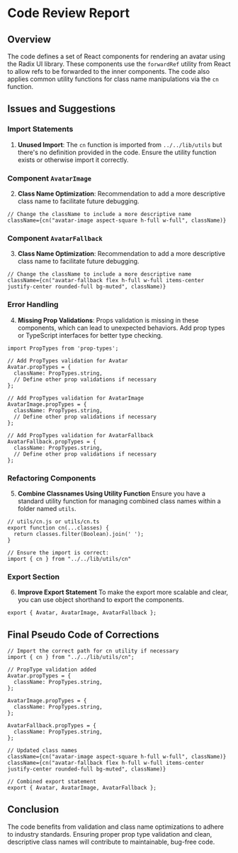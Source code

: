 # Code Review Report

## Overview

The code defines a set of React components for rendering an avatar using the Radix UI library. These components use the `forwardRef` utility from React to allow refs to be forwarded to the inner components. The code also applies common utility functions for class name manipulations via the `cn` function.

## Issues and Suggestions

### Import Statements
1. **Unused Import**: 
   The `cn` function is imported from `../../lib/utils` but there's no definition provided in the code. Ensure the utility function exists or otherwise import it correctly.

### Component `AvatarImage`
2. **Class Name Optimization**:
   Recommendation to add a more descriptive class name to facilitate future debugging.

```pseudo
// Change the className to include a more descriptive name
className={cn("avatar-image aspect-square h-full w-full", className)}
```

### Component `AvatarFallback`
3. **Class Name Optimization**:
   Recommendation to add a more descriptive class name to facilitate future debugging.

```pseudo
// Change the className to include a more descriptive name
className={cn("avatar-fallback flex h-full w-full items-center justify-center rounded-full bg-muted", className)}
```

### Error Handling
4. **Missing Prop Validations**:
   Props validation is missing in these components, which can lead to unexpected behaviors. Add prop types or TypeScript interfaces for better type checking.

```pseudo
import PropTypes from 'prop-types';

// Add PropTypes validation for Avatar
Avatar.propTypes = {
  className: PropTypes.string,
  // Define other prop validations if necessary
};

// Add PropTypes validation for AvatarImage
AvatarImage.propTypes = {
  className: PropTypes.string,
  // Define other prop validations if necessary
};

// Add PropTypes validation for AvatarFallback
AvatarFallback.propTypes = {
  className: PropTypes.string,
  // Define other prop validations if necessary
};
```

### Refactoring Components

5. **Combine Classnames Using Utility Function**
   Ensure you have a standard utility function for managing combined class names within a folder named `utils`.

```pseudo
// utils/cn.js or utils/cn.ts
export function cn(...classes) {
  return classes.filter(Boolean).join(' ');
}

// Ensure the import is correct:
import { cn } from "../../lib/utils/cn"
```

### Export Section

6. **Improve Export Statement**
   To make the export more scalable and clear, you can use object shorthand to export the components.

```pseudo
export { Avatar, AvatarImage, AvatarFallback };
```

## Final Pseudo Code of Corrections

```pseudo
// Import the correct path for cn utility if necessary
import { cn } from "../../lib/utils/cn";

// PropType validation added
Avatar.propTypes = {
  className: PropTypes.string,
};

AvatarImage.propTypes = {
  className: PropTypes.string,
};

AvatarFallback.propTypes = {
  className: PropTypes.string,
};

// Updated class names
className={cn("avatar-image aspect-square h-full w-full", className)}
className={cn("avatar-fallback flex h-full w-full items-center justify-center rounded-full bg-muted", className)}

// Combined export statement
export { Avatar, AvatarImage, AvatarFallback };
```

## Conclusion

The code benefits from validation and class name optimizations to adhere to industry standards. Ensuring proper prop type validation and clean, descriptive class names will contribute to maintainable, bug-free code.